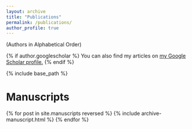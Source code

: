 ```yaml
---
layout: archive
title: "Publications"
permalink: /publications/
author_profile: true
---
```

(Authors in Alphabetical Order)

{% if author.googlescholar %}
  You can also find my articles on <u><a href="{{author.googlescholar}}">my Google Scholar profile</a>.</u>
{% endif %}

{% include base_path %}

<script src="https://bibbase.org/show?bib=https%3A%2F%2Fmatheusvxf.github.io%2Ffiles%2Fmypubs.bib&jsonp=1"></script>

Manuscripts
======
{% for post in site.manuscripts reversed %}
  {% include archive-manuscript.html %}
{% endfor %}
